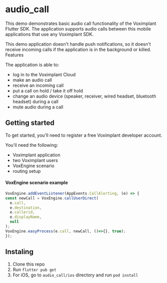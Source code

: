 # audio_call

This demo demonstrates basic audio call functionality of the Voximplant Flutter SDK. The application supports audio calls between this mobile applications that use any Voximplant SDK.

This demo application doesn't handle push notifications, so it doesn't receive incoming calls if the application is in the background or killed.
Features

The application is able to:

- log in to the Voximplant Cloud
- make an audio call
- receive an incoming call
- put a call on hold / take it off hold
- change an audio device (speaker, receiver, wired headset, bluetooth headset) during a call
- mute audio during a call

## Getting started

To get started, you'll need to register a free Voximplant developer account.

You'll need the following:

- Voximplant application
- two Voximplant users
- VoxEngine scenario
- routing setup

#### VoxEngine scenario example
```js
VoxEngine.addEventListener(AppEvents.CallAlerting, (e) => {
const newCall = VoxEngine.callUserDirect(
  e.call, 
  e.destination,
  e.callerid,
  e.displayName,
  null
);
VoxEngine.easyProcess(e.call, newCall, ()=>{}, true);
});
```

## Instaling
1. Clone this repo
2. Run `flutter pub get`
3. For iOS, go to `audio_call/ios` directory and run `pod install`


